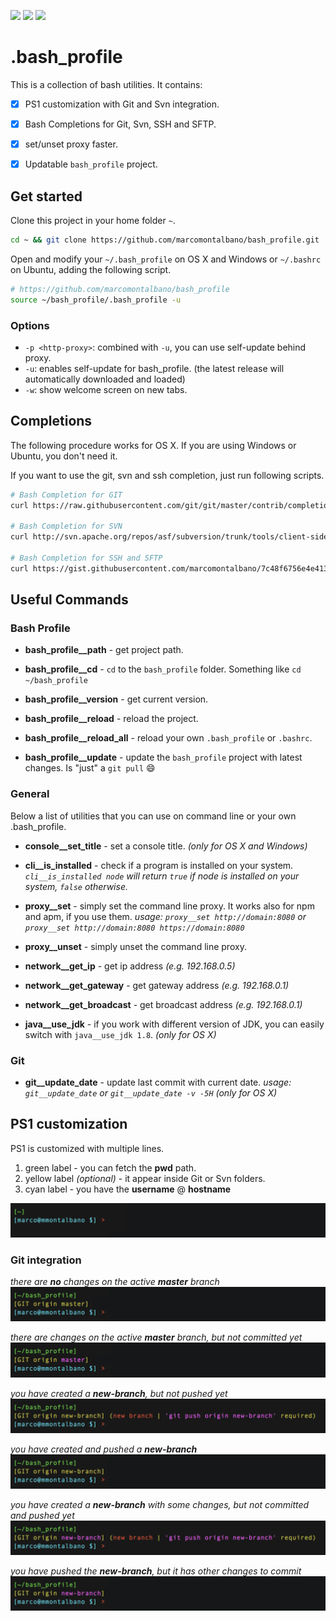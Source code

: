 ![](https://img.shields.io/badge/available_for-osx-green.svg?style=flat-square)
![](https://img.shields.io/badge/available_for-ubuntu-green.svg?style=flat-square)
![](https://img.shields.io/badge/available_for-windows-green.svg?style=flat-square)

# .bash_profile

This is a collection of bash utilities. It contains:

- [x] PS1 customization with Git and Svn integration.
- [x] Bash Completions for Git, Svn, SSH and SFTP.
- [x] set/unset proxy faster.
- [x] Updatable `bash_profile` project.


## Get started

Clone this project in your home folder `~`.

```sh
cd ~ && git clone https://github.com/marcomontalbano/bash_profile.git
```

Open and modify your `~/.bash_profile` on OS X and Windows or `~/.bashrc` on Ubuntu, adding the following script.

```sh
# https://github.com/marcomontalbano/bash_profile
source ~/bash_profile/.bash_profile -u
```

### Options

- `-p <http-proxy>`: combined with `-u`, you can use self-update behind proxy.
- `-u`: enables self-update for bash_profile. (the latest release will automatically downloaded and loaded)
- `-w`: show welcome screen on new tabs.


## Completions

The following procedure works for OS X. If you are using Windows or Ubuntu, you don't need it. 

If you want to use the git, svn and ssh completion, just run following scripts.

```sh
# Bash Completion for GIT
curl https://raw.githubusercontent.com/git/git/master/contrib/completion/git-completion.bash -o ~/bash_profile/.bash_completion_git

# Bash Completion for SVN
curl http://svn.apache.org/repos/asf/subversion/trunk/tools/client-side/bash_completion -o ~/bash_profile/.bash_completion_svn

# Bash Completion for SSH and SFTP
curl https://gist.githubusercontent.com/marcomontalbano/7c48f6756e4e4133c30fdb8e1fff3100/raw -o ~/bash_profile/.bash_completion_ssh
```

## Useful Commands

### Bash Profile

- **bash_profile__path** - get project path.

- **bash_profile__cd** - `cd` to the `bash_profile` folder. Something like `cd ~/bash_profile`

- **bash_profile__version** - get current version.

- **bash_profile__reload** - reload the project.

- **bash_profile__reload_all** - reload your own `.bash_profile` or `.bashrc`.

- **bash_profile__update** - update the `bash_profile` project with latest changes. Is "just" a `git pull` :smile:

### General

Below a list of utilities that you can use on command line or your own .bash_profile.

- **console__set_title** - set a console title. _(only for OS X and Windows)_

- **cli__is_installed** - check if a program is installed on your system. *`cli__is_installed node` will return `true` if node is installed on your system, `false` otherwise.*

- **proxy__set** - simply set the command line proxy. It works also for npm and apm, if you use them. *usage: `proxy__set http://domain:8080` or `proxy__set http://domain:8080 https://domain:8080`*

- **proxy__unset** - simply unset the command line proxy.

- **network__get_ip** - get ip address _(e.g. 192.168.0.5)_

- **network__get_gateway** - get gateway address _(e.g. 192.168.0.1)_

- **network__get_broadcast** - get broadcast address _(e.g. 192.168.0.1)_

- **java__use_jdk** - if you work with different version of JDK, you can easily switch with `java__use_jdk 1.8`. _(only for OS X)_

### Git

- **git__update_date** - update last commit with current date. *usage: `git__update_date` or `git__update_date -v -5H`* _(only for OS X)_


## PS1 customization

PS1 is customized with multiple lines.

1. green label - you can fetch the **pwd** path.
1. yellow label _(optional)_ - it appear inside Git or Svn folders.
1. cyan label - you have the **username** @ **hostname**

![](images/PS1.png)


### Git integration

_there are **no** changes on the active **master** branch_
![](images/git--no-changes.png)

_there are changes on the active **master** branch, but not committed yet_
![](images/git--with-changes.png)

_you have created a **new-branch**, but not pushed yet_
![](images/git--new-branch-no-changes.png)

_you have created and pushed a **new-branch**_
![](images/git--new-branch-no-changes-pushed.png)

_you have created a **new-branch** with some changes, but not committed and pushed yet_
![](images/git--new-branch-with-changes.png)

_you have pushed the **new-branch**, but it has other changes to commit_
![](images/git--new-branch-with-changes-pushed.png)

